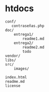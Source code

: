 # htdocs

    conf/
       contraseñas.php
    doc/
        entrega1/
            readme1.md
        entrega2/
            readme2.md
            todo
    vendor/
    libs/
    src/
        images/

    index.html
    readme.md
    license
